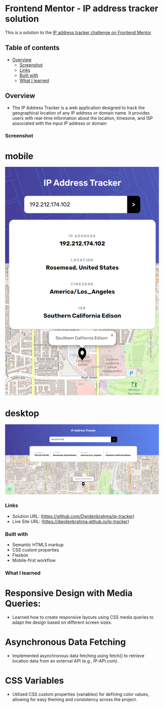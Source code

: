 # Frontend Mentor - IP address tracker solution

This is a solution to the [IP address tracker challenge on Frontend Mentor](https://www.frontendmentor.io/challenges/ip-address-tracker-I8-0yYAH0)

## Table of contents

- [Overview](#overview)
  - [Screenshot](#screenshot)
  - [Links](#links)
  - [Built with](#built-with)
  - [What I learned](#what-i-learned)

## Overview

- The IP Address Tracker is a web application designed to track the geographical location of any IP address or domain name. It provides users with real-time information about the location, timezone, and ISP associated with the input IP address or domain

### Screenshot

# mobile

![](/sc/sc2.png)

# desktop

![](sc/sc1.png)

### Links

- Solution URL: (https://github.com/Dwidenbrahma/ip-tracker)
- Live Site URL: (https://dwidenbrahma.github.io/ip-tracker)

### Built with

- Semantic HTML5 markup
- CSS custom properties
- Flexbox
- Mobile-first workflow

### What I learned

# Responsive Design with Media Queries:

- Learned how to create responsive layouts using CSS media queries to adapt the design based on different screen sizes.

# Asynchronous Data Fetching

- Implemented asynchronous data fetching using fetch() to retrieve location data from an external API (e.g., IP-API.com).

# CSS Variables

- Utilized CSS custom properties (variables) for defining color values, allowing for easy theming and consistency across the project.
